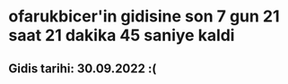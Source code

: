 # ofarukbicer'in gidisine son 7 gun 21 saat 21 dakika 45 saniye kaldi

## Gidis tarihi: 30.09.2022 :(